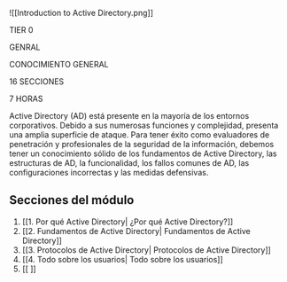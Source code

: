![[Introduction to Active Directory.png]]
<div class="header"><p class="tag">TIER 0</p><p class="tag">GENRAL</p><p class="tag">CONOCIMIENTO GENERAL</p><p class="tag">16 SECCIONES</p><p class="tag">7 HORAS</p></div>

Active Directory (AD) está presente en la mayoría de los entornos corporativos. Debido a sus numerosas funciones y complejidad, presenta una amplia superficie de ataque. Para tener éxito como evaluadores de penetración y profesionales de la seguridad de la información, debemos tener un conocimiento sólido de los fundamentos de Active Directory, las estructuras de AD, la funcionalidad, los fallos comunes de AD, las configuraciones incorrectas y las medidas defensivas.

## Secciones del módulo
1. [[1. Por qué Active Directory| ¿Por qué Active Directory?]] 
2. [[2. Fundamentos de Active Directory| Fundamentos de Active Directory]]
3. [[3. Protocolos de Active Directory| Protocolos de Active Directory]]
4. [[4. Todo sobre los usuarios| Todo sobre los usuarios]]
5. [[ ]]